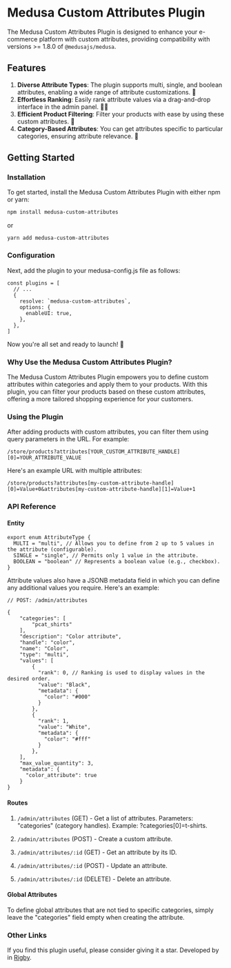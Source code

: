 # Medusa Custom Attributes Plugin

The Medusa Custom Attributes Plugin is designed to enhance your e-commerce platform with custom attributes, providing compatibility with versions >= 1.8.0 of `@medusajs/medusa`.

## Features

1. **Diverse Attribute Types**: The plugin supports multi, single, and boolean attributes, enabling a wide range of attribute customizations. 🤯
2. **Effortless Ranking**: Easily rank attribute values via a drag-and-drop interface in the admin panel. 🤌🏻
3. **Efficient Product Filtering**: Filter your products with ease by using these custom attributes. 💪
4. **Category-Based Attributes**: You can get attributes specific to particular categories, ensuring attribute relevance. 👀

## Getting Started

### Installation

To get started, install the Medusa Custom Attributes Plugin with either npm or yarn:

```bash
npm install medusa-custom-attributes
```

or

```
yarn add medusa-custom-attributes
```

### Configuration

Next, add the plugin to your medusa-config.js file as follows:

```
const plugins = [
  // ...
  {
    resolve: `medusa-custom-attributes`,
    options: {
      enableUI: true,
    },
  },
]
```

Now you're all set and ready to launch! 🚀

### Why Use the Medusa Custom Attributes Plugin?

The Medusa Custom Attributes Plugin empowers you to define custom attributes within categories and apply them to your products. With this plugin, you can filter your products based on these custom attributes, offering a more tailored shopping experience for your customers.

### Using the Plugin

After adding products with custom attributes, you can filter them using query parameters in the URL. For example:

```
/store/products?attributes[YOUR_CUSTOM_ATTRIBUTE_HANDLE][0]=YOUR_ATTRIBUTE_VALUE
```

Here's an example URL with multiple attributes:

```
/store/products?attributes[my-custom-attribute-handle][0]=Value+0&attributes[my-custom-attribute-handle][1]=Value+1
```

### API Reference

#### Entity

```
export enum AttributeType {
  MULTI = "multi", // Allows you to define from 2 up to 5 values in the attribute (configurable).
  SINGLE = "single", // Permits only 1 value in the attribute.
  BOOLEAN = "boolean" // Represents a boolean value (e.g., checkbox).
}
```

Attribute values also have a JSONB metadata field in which you can define any additional values you require. Here's an example:

```
// POST: /admin/attributes

{
    "categories": [
        "pcat_shirts"
    ],
    "description": "Color attribute",
    "handle": "color",
    "name": "Color",
    "type": "multi",
    "values": [
        {
          "rank": 0, // Ranking is used to display values in the desired order.
          "value": "Black",
          "metadata": {
            "color": "#000"
          }
        },
        {
          "rank": 1,
          "value": "White",
          "metadata": {
            "color": "#fff"
          }
        },
    ],
    "max_value_quantity": 3,
    "metadata": {
      "color_attribute": true
    }
}
```

#### Routes

1. `/admin/attributes` (GET) - Get a list of attributes. Parameters: "categories" (category handles). Example: ?categories[0]=t-shirts.

2. `/admin/attributes` (POST) - Create a custom attribute.

3. `/admin/attributes/:id` (GET) - Get an attribute by its ID.

4. `/admin/attributes/:id` (POST) - Update an attribute.

5. `/admin/attributes/:id` (DELETE) - Delete an attribute.

#### Global Attributes

To define global attributes that are not tied to specific categories, simply leave the "categories" field empty when creating the attribute.

### Other Links

If you find this plugin useful, please consider giving it a star. Developed by in [Rigby](https://www.linkedin.com/company/rigby-software).
